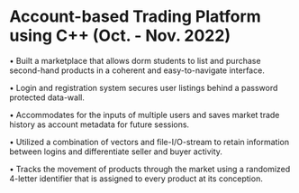 # Account-based Trading Platform using C++ (Oct. - Nov. 2022)

• Built a marketplace that allows dorm students to list and purchase second-hand products in a coherent and easy-to-navigate interface. 

• Login and registration system secures user listings behind a password protected data-wall. 

• Accommodates for the inputs of multiple users and saves market trade history as account metadata for future sessions.

• Utilized a combination of vectors and file-I/O-stream to retain information between logins and differentiate seller and buyer activity.

• Tracks the movement of products through the market using a randomized 4-letter identifier that is assigned to every product at its conception.
